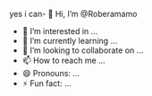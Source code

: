 yes i can- 👋 Hi, I’m @Roberamamo
- 👀 I’m interested in ...
- 🌱 I’m currently learning ...
- 💞️ I’m looking to collaborate on ...
- 📫 How to reach me ...
- 😄 Pronouns: ...
- ⚡ Fun fact: ...

<!---
Roberamamo/Roberamamo is a ✨ special ✨ repository because its `README.md` (this file) appears on your GitHub profile.
You can click the Preview link to take a look at your changes.
--->
